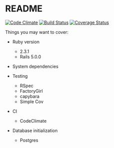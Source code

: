 # README

[![Code Climate](https://codeclimate.com/github/Schwad/1033-Public-Notice-System.svg)](https://codeclimate.com/github/Schwad/1033-Public-Notice-System)
[![Build Status](https://secure.travis-ci.org/Schwaughlin/1033-Public-Notice-System.svg)](http://travis-ci.org/Schwaughlin/1033-Public-Notice-System)
[![Coverage Status](https://coveralls.io/repos/Schwad/1033-Public-Notice-System/badge.png?branch=master)](https://coveralls.io/r/Schwad/1033-Public-Notice-System)

Things you may want to cover:

* Ruby version
  - 2.3.1
  - Rails 5.0.0

* System dependencies

* Testing
  - RSpec
  - FactoryGirl
  - capybara
  - Simple Cov

* CI
  - CodeClimate

* Database initialization
  - Postgres
